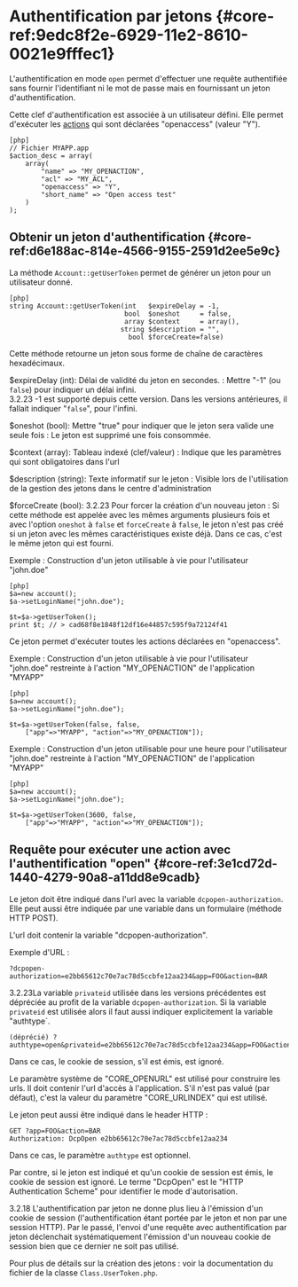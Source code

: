 # Authentification par jetons {#core-ref:9edc8f2e-6929-11e2-8610-0021e9fffec1}

L'authentification en mode `open` permet d'effectuer une requête authentifiée
sans fournir  l'identifiant ni le mot de passe mais en fournissant un jeton
d'authentification.

Cette clef d'authentification est associée à un utilisateur défini. Elle permet
d'exécuter les [actions][actiondesc] qui sont déclarées "openaccess" (valeur
"Y").

    [php]
    // Fichier MYAPP.app
    $action_desc = array(
        array(
            "name" => "MY_OPENACTION",
            "acl" => "MY_ACL",
            "openaccess" => "Y",
            "short_name" => "Open access test"
        )
    );


## Obtenir un jeton d'authentification {#core-ref:d6e188ac-814e-4566-9155-2591d2ee5e9c}

La méthode `Account::getUserToken` permet de générer un jeton pour un
utilisateur donné.

    [php]
    string Account::getUserToken(int   $expireDelay = -1, 
                                 bool  $oneshot     = false, 
                                 array $context     = array(),
                                string $description = "",
                                  bool $forceCreate=false)

Cette méthode retourne un jeton sous forme de chaîne de caractères hexadécimaux.

$expireDelay (int): Délai de validité du jeton en secondes.
:   Mettre "-1" (ou `false`) pour indiquer un délai infini.  
    <span class="flag from release inline">3.2.23</span> -1 est supporté depuis cette version. 
    Dans les versions antérieures, il fallait indiquer "`false`", pour l'infini.

$oneshot (bool): Mettre "true" pour indiquer que le jeton sera valide une seule fois
:   Le jeton est supprimé une fois consommée.

$context (array): Tableau indexé (clef/valeur)
:   Indique que les paramètres qui sont obligatoires dans l'url

$description (string): Texte informatif sur le jeton
:   Visible lors de l'utilisation de la gestion des jetons dans le centre d'administration

$forceCreate (bool): <span class="flag from release inline">3.2.23</span> Pour forcer la création d'un nouveau jeton
:   Si cette méthode est appelée avec les
mêmes arguments plusieurs fois et avec l'option `oneshot` à `false` et 
`forceCreate` à `false`, le jeton
n'est pas créé si un jeton avec les mêmes caractéristiques existe déjà. Dans ce
cas, c'est le même jeton qui est fourni.

Exemple : Construction d'un jeton utilisable à vie pour l'utilisateur "john.doe"

    [php]
    $a=new account();
    $a->setLoginName("john.doe");
    
    $t=$a->getUserToken();
    print $t; // > cad68f8e1848f12df16e44857c595f9a72124f41

Ce jeton permet d'exécuter toutes les actions déclarées en "openaccess".


Exemple : Construction d'un jeton utilisable à vie pour l'utilisateur "john.doe"
restreinte à l'action "MY_OPENACTION" de l'application "MYAPP"

    [php]
    $a=new account();
    $a->setLoginName("john.doe");
    
    $t=$a->getUserToken(false, false, 
        ["app"=>"MYAPP", "action"=>"MY_OPENACTION"]);



Exemple : Construction d'un jeton utilisable pour une heure pour l'utilisateur "john.doe"
restreinte à l'action "MY_OPENACTION" de l'application "MYAPP"

    [php]
    $a=new account();
    $a->setLoginName("john.doe");
    
    $t=$a->getUserToken(3600, false, 
        ["app"=>"MYAPP", "action"=>"MY_OPENACTION"]);



## Requête pour exécuter une action avec l'authentification "open" {#core-ref:3e1cd72d-1440-4279-90a8-a11dd8e9cadb}

Le jeton doit être indiqué dans l'url avec la variable `dcpopen-authorization`. Elle peut
aussi être indiquée par une variable dans un formulaire (méthode HTTP POST).


L'url doit contenir la variable "dcpopen-authorization".


Exemple d'URL :

    ?dcpopen-authorization=e2bb65612c70e7ac78d5ccbfe12aa234&app=FOO&action=BAR


<span class="flag from release inline">3.2.23</span>La variable `privateid` utilisée dans les
versions précédentes est dépréciée au profit de la variable `dcpopen-authorization`.
Si la variable `privateid` est utilisée alors il faut aussi indiquer explicitement la variable "authtype`.

    (déprécié) ?authtype=open&privateid=e2bb65612c70e7ac78d5ccbfe12aa234&app=FOO&action=BAR


Dans ce cas, le cookie de session, s'il est émis, est ignoré.

Le paramètre système de "CORE_OPENURL" est utilisé pour construire les urls.  Il
doit contenir l'url d'accès à l'application. S'il n'est pas valué (par défaut), c'est
la valeur du paramètre "CORE_URLINDEX" qui est utilisé.

Le jeton peut aussi être indiqué dans le header HTTP :

    GET ?app=FOO&action=BAR
    Authorization: DcpOpen e2bb65612c70e7ac78d5ccbfe12aa234

Dans ce cas, le paramètre `authtype` est optionnel. 

Par contre, si le jeton est indiqué et qu'un cookie de session est émis, le
cookie de session est ignoré. Le terme "DcpOpen" est le "HTTP Authentication
Scheme" pour identifier le mode d'autorisation.

<span class="flag from release inline">3.2.18</span> L'authentification par
jeton ne donne plus lieu à l'émission d'un cookie de session
(l'authentification étant portée par le jeton et non par une session HTTP). Par
le passé, l'envoi d'une requête avec authentification par jeton déclenchait
systématiquement l'émission d'un nouveau cookie de session bien que ce dernier
ne soit pas utilisé.

Pour plus de détails sur la création des jetons : voir la documentation du
fichier de la classe `Class.UserToken.php`.


[actiondesc]:   #core-ref:e67d8aeb-939c-46e3-9be8-6fc3ba75ebc2